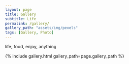 ```yaml
---
layout: page
title: Gallery
subtitle: Life
permalink: /gallery/
gallery_path: "assets/img/pexels"
tags: [Gallery, Photo]
---
```


life, food, enjoy, anything


{% include gallery.html gallery_path=page.gallery_path %}
